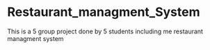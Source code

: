 # Restaurant_managment_System
This is a 5 group project done by 5 students including me 
restaurant managment system

